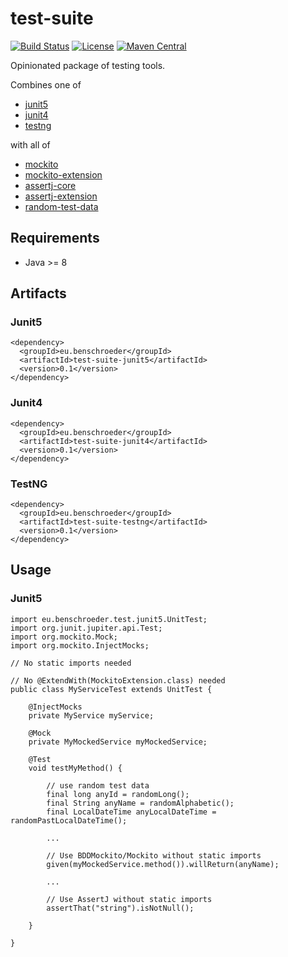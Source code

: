 # test-suite
[![Build Status](https://travis-ci.com/ben-schroeder/test-suite.svg?branch=master)](https://travis-ci.com/ben-schroeder/test-suite)
[![License](https://img.shields.io/github/license/ben-schroeder/test-suite)](https://raw.githubusercontent.com/ben-schroeder/test-suite/master/LICENSE)
[![Maven Central](https://maven-badges.herokuapp.com/maven-central/eu.benschroeder/test-suite/badge.svg)](https://maven-badges.herokuapp.com/maven-central/eu.benschroeder/test-suite)

Opinionated package of testing tools. 

Combines one of
* [junit5](https://github.com/junit-team/junit5) 
* [junit4](https://github.com/junit-team/junit4)
* [testng](https://github.com/cbeust/testng)

with all of

* [mockito](https://github.com/mockito/mockito)
* [mockito-extension](https://github.com/ben-schroeder/mockito-extension)
* [assertj-core](https://github.com/joel-costigliola/assertj-core)
* [assertj-extension](https://github.com/ben-schroeder/assertj-extension)
* [random-test-data](https://github.com/ben-schroeder/random-test-data)

## Requirements
* Java >= 8

## Artifacts
### Junit5
```
<dependency>
  <groupId>eu.benschroeder</groupId>
  <artifactId>test-suite-junit5</artifactId>
  <version>0.1</version>
</dependency>
```
### Junit4
```
<dependency>
  <groupId>eu.benschroeder</groupId>
  <artifactId>test-suite-junit4</artifactId>
  <version>0.1</version>
</dependency>
```
### TestNG
```
<dependency>
  <groupId>eu.benschroeder</groupId>
  <artifactId>test-suite-testng</artifactId>
  <version>0.1</version>
</dependency>
```

## Usage 
### Junit5
```
import eu.benschroeder.test.junit5.UnitTest;
import org.junit.jupiter.api.Test;
import org.mockito.Mock;
import org.mockito.InjectMocks;

// No static imports needed

// No @ExtendWith(MockitoExtension.class) needed
public class MyServiceTest extends UnitTest {
    
    @InjectMocks
    private MyService myService;

    @Mock
    private MyMockedService myMockedService;

    @Test
    void testMyMethod() {

        // use random test data
        final long anyId = randomLong();
        final String anyName = randomAlphabetic();
        final LocalDateTime anyLocalDateTime = randomPastLocalDateTime();
        
        ...
        
        // Use BDDMockito/Mockito without static imports        
        given(myMockedService.method()).willReturn(anyName);

        ...
        
        // Use AssertJ without static imports
        assertThat("string").isNotNull();

    }

}
```



